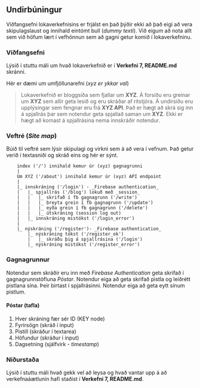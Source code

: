 ## Undirbúningur

Viðfangsefni lokaverkefnisins er frjálst en það þýðir ekki að það eigi að vera skipulagslaust og innihald eintómt bull (_dummy texti_). Við eigum að nota allt sem við höfum lært í vefhönnun sem að gagni getur komið í lokaverkefninu.

### Viðfangsefni

Lýsið í stuttu máli um hvað lokaverkefnið er í **Verkefni 7, README.md** skránni.

Hér er dæmi um umfjöllunarefni (_xyz er ykkar val_)

> Lokaverkefnið er bloggsíða sem fjallar um **XYZ**. Á forsíðu eru greinar um **XYZ** sem allir geta lesið og eru skráðar af ritstjóra. Á undirsíðu eru upplýsingar sem fengnar eru frá **XYZ API**. Það er hægt að skrá sig inn á spjallrás þar sem notendur geta spjallað saman um **XYZ**. Ekki er hægt að komast á spjallrásina nema innskráðir notendur.

### Veftré (_Site map_)

Búið til veftré sem lýsir skipulagi og virkni sem á að vera í vefnum. Það getur verið í textasniði og skráð eins og hér er sýnt.

```
    index ('/') innihald kemur úr (xyz) gagnagrunni 
    |
    Um XYZ ('/about') innihald kemur úr (xyz) API endpoint
    |
    |_ innskráning ('/login') - _Firebase authentication_
    |   |_ spjallrás ('/blog') lokuð með _session_
    |   |   |_ skrifað í fb gagnagrunn ('/write')
    |   |   |_ breyta grein í fb gagnagrunn ('/update')
    |   |   |_ eyða grein í fb gagnagrunn ('/delete')
    |   |   |_ útskráning (session log out)
    |   |_ innskráning mistókst ('/login_error')
    |
    |_ nýskráning ('/register')- _Firebase authentication_
        |_ nýskráning tókst ('/register_ok')  
        |   |_ skráðu þig á spjallrásina ('/login')
        |_ nýskráning mistókst ('/register_error')

```

### Gagnagrunnur

Notendur sem skráðir eru inn með _Firebase Authentication_ geta skrifað í gagnagrunnstöfluna _Póstar_. Notendur eiga að geta skrifað pistla og leiðrétt pistlana sína. Þeir birtast í spjallrásinni. Notendur eiga að geta eytt sínum pistlum.

#### Póstar (tafla)
1. Hver skráning fær sér ID (KEY node)
1. Fyrirsögn (skráð í input)
1. Pistill (skráður í textarea)
1. Höfundur (skráður í input)
1. Dagsetning (sjálfvirk - _timestamp_)

### Niðurstaða 

Lýsið í stuttu máli hvað gekk vel að leysa og hvað vantar upp á að verkefnaáætlunin hafi staðist í **Verkefni 7, README.md**. 
